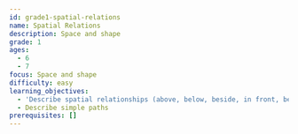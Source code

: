 ```yaml
---
id: grade1-spatial-relations
name: Spatial Relations
description: Space and shape
grade: 1
ages:
  - 6
  - 7
focus: Space and shape
difficulty: easy
learning_objectives:
  - 'Describe spatial relationships (above, below, beside, in front, behind)'
  - Describe simple paths
prerequisites: []
---
```

